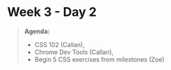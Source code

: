 # Week 3 - Day 2

> **Agenda:**
>	* CSS 102 (Callan), 
>	* Chrome Dev Tools (Callan), 
>	* Begin 5 CSS exercises from milestones (Zoe)